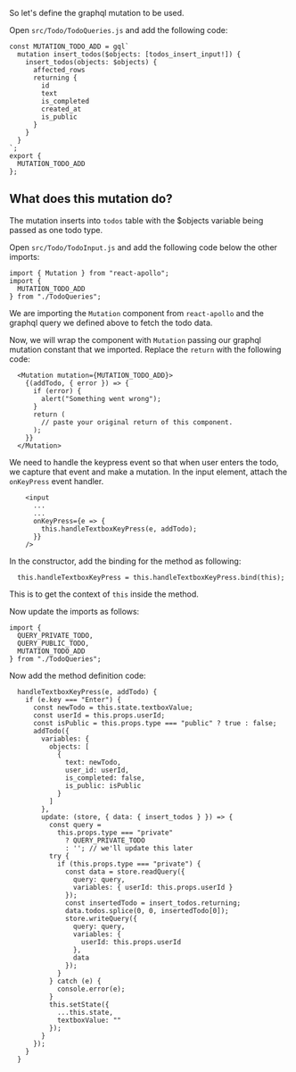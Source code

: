 So let's define the graphql mutation to be used.

Open `src/Todo/TodoQueries.js` and add the following code:

```
const MUTATION_TODO_ADD = gql`
  mutation insert_todos($objects: [todos_insert_input!]) {
    insert_todos(objects: $objects) {
      affected_rows
      returning {
        id
        text
        is_completed
        created_at
        is_public
      }
    }
  }
`;
export { 
  MUTATION_TODO_ADD
};
```

What does this mutation do?
---------------------------
The mutation inserts into `todos` table with the $objects variable being passed as one todo type.

Open `src/Todo/TodoInput.js` and add the following code below the other imports:

```
import { Mutation } from "react-apollo";
import {
  MUTATION_TODO_ADD
} from "./TodoQueries";

```

We are importing the `Mutation` component from `react-apollo` and the graphql query we defined above to fetch the todo data.

Now, we will wrap the component with `Mutation` passing our graphql mutation constant that we imported. Replace the `return` with the following code:

```
  <Mutation mutation={MUTATION_TODO_ADD}>
    {(addTodo, { error }) => {
      if (error) {
        alert("Something went wrong");
      }
      return (
        // paste your original return of this component.
      );
    }}
  </Mutation>
```

We need to handle the keypress event so that when user enters the todo, we capture that event and make a mutation. In the input element, attach the `onKeyPress` event handler. 

```
    <input
      ...
      ...
      onKeyPress={e => {
        this.handleTextboxKeyPress(e, addTodo);
      }}
    />
```

In the constructor, add the binding for the method as following:

```
  this.handleTextboxKeyPress = this.handleTextboxKeyPress.bind(this);
```

This is to get the context of `this` inside the method.

Now update the imports as follows:

```
import {
  QUERY_PRIVATE_TODO,
  QUERY_PUBLIC_TODO,
  MUTATION_TODO_ADD
} from "./TodoQueries";
```

Now add the method definition code:

```
  handleTextboxKeyPress(e, addTodo) {
    if (e.key === "Enter") {
      const newTodo = this.state.textboxValue;
      const userId = this.props.userId;
      const isPublic = this.props.type === "public" ? true : false;
      addTodo({
        variables: {
          objects: [
            {
              text: newTodo,
              user_id: userId,
              is_completed: false,
              is_public: isPublic
            }
          ]
        },
        update: (store, { data: { insert_todos } }) => {
          const query =
            this.props.type === "private"
              ? QUERY_PRIVATE_TODO
              : ''; // we'll update this later
          try {
            if (this.props.type === "private") {
              const data = store.readQuery({
                query: query,
                variables: { userId: this.props.userId }
              });
              const insertedTodo = insert_todos.returning;
              data.todos.splice(0, 0, insertedTodo[0]);
              store.writeQuery({
                query: query,
                variables: {
                  userId: this.props.userId
                },
                data
              });
            }
          } catch (e) {
            console.error(e);
          }
          this.setState({
            ...this.state,
            textboxValue: ""
          });
        }
      });
    }
  }
```

